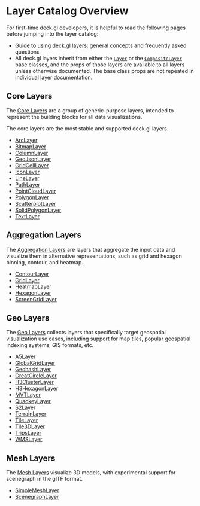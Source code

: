 # Layer Catalog Overview

For first-time deck.gl developers, it is helpful to read the following pages before jumping into the layer catalog:

* [Guide to using deck.gl layers](../../developer-guide/using-layers.md): general concepts and frequently asked questions
* All deck.gl layers inherit from either the [`Layer`](../core/layer.md) or the [`CompositeLayer`](../core/composite-layer.md) base classes, and the props of those layers are available to all layers unless otherwise documented. The base class props are not repeated in individual layer documentation.


## Core Layers

The [Core Layers](https://www.npmjs.com/package/@deck.gl/layers) are a group of generic-purpose layers, intended to represent the building blocks for all data visualizations.

The core layers are the most stable and supported deck.gl layers.

  - [ArcLayer](./arc-layer.md)
  - [BitmapLayer](./bitmap-layer.md)
  - [ColumnLayer](./column-layer.md)
  - [GeoJsonLayer](./geojson-layer.md)
  - [GridCellLayer](./grid-cell-layer.md)
  - [IconLayer](./icon-layer.md)
  - [LineLayer](./line-layer.md)
  - [PathLayer](./path-layer.md)
  - [PointCloudLayer](./point-cloud-layer.md)
  - [PolygonLayer](./polygon-layer.md)
  - [ScatterplotLayer](./scatterplot-layer.md)
  - [SolidPolygonLayer](./solid-polygon-layer.md)
  - [TextLayer](./text-layer.md)

## Aggregation Layers

The [Aggregation Layers](https://www.npmjs.com/package/@deck.gl/aggregation-layers) are layers that aggregate the input data and visualize them in alternative representations, such as grid and hexagon binning, contour, and heatmap.

  - [ContourLayer](../aggregation-layers/contour-layer.md)
  - [GridLayer](../aggregation-layers/grid-layer.md)
  - [HeatmapLayer](../aggregation-layers/heatmap-layer.md)
  - [HexagonLayer](../aggregation-layers/hexagon-layer.md)
  - [ScreenGridLayer](../aggregation-layers/screen-grid-layer.md)

## Geo Layers

The [Geo Layers](https://www.npmjs.com/package/@deck.gl/geo-layers) collects layers that specifically target geospatial visualization use cases, including support for map tiles, popular geospatial indexing systems, GIS formats, etc.

  - [A5Layer](../geo-layers/a5-layer.md)
  - [GlobalGridLayer](../geo-layers/global-grid-layer.md)
  - [GeohashLayer](../geo-layers/geohash-layer.md)
  - [GreatCircleLayer](../geo-layers/great-circle-layer.md)
  - [H3ClusterLayer](../geo-layers/h3-cluster-layer.md)
  - [H3HexagonLayer](../geo-layers/h3-hexagon-layer.md)
  - [MVTLayer](../geo-layers/mvt-layer.md)
  - [QuadkeyLayer](../geo-layers/quadkey-layer.md)
  - [S2Layer](../geo-layers/s2-layer.md)
  - [TerrainLayer](../geo-layers/terrain-layer.md)
  - [TileLayer](../geo-layers/tile-layer.md)
  - [Tile3DLayer](../geo-layers/tile-3d-layer.md)
  - [TripsLayer](../geo-layers/trips-layer.md)
  - [WMSLayer](../geo-layers/wms-layer.md)

## Mesh Layers

The [Mesh Layers](https://www.npmjs.com/package/@deck.gl/mesh-layers) visualize 3D models, with experimental support for scenegraph in the glTF format.

  - [SimpleMeshLayer](../mesh-layers/simple-mesh-layer.md)
  - [ScenegraphLayer](../mesh-layers/scenegraph-layer.md)
